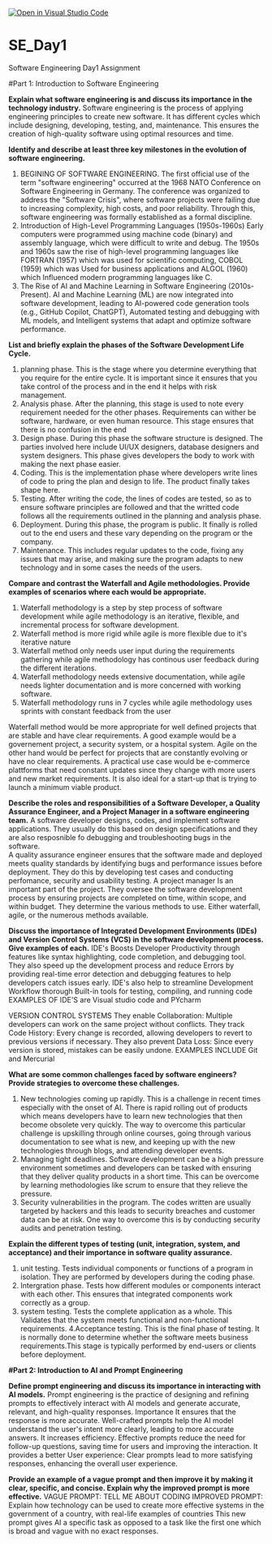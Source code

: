[![Open in Visual Studio Code](https://classroom.github.com/assets/open-in-vscode-2e0aaae1b6195c2367325f4f02e2d04e9abb55f0b24a779b69b11b9e10269abc.svg)](https://classroom.github.com/online_ide?assignment_repo_id=18362154&assignment_repo_type=AssignmentRepo)
# SE_Day1
Software Engineering Day1 Assignment

#Part 1: Introduction to Software Engineering

**Explain what software engineering is and discuss its importance in the technology industry.**
Software engineering is the process of applying engineering principles to create new software. It has different cycles which include designing, developing, testing, and, maintenance. This ensures the creation of high-quality software using optimal resources and time.



**Identify and describe at least three key milestones in the evolution of software engineering.**
1. BEGINING OF SOFTWARE ENGINEERING. The first official use of the term "software engineering" occurred at the 1968 NATO Conference on Software Engineering in Germany. The conference was organized to address the "Software Crisis", where software projects were failing due to increasing complexity, high costs, and poor reliability. Through this, software engineering was formally established as a formal discipline.
2. Introduction of High-Level Programming Languages (1950s-1960s)
Early computers were programmed using machine code (binary) and assembly language, which were difficult to write and debug. The 1950s and 1960s saw the rise of high-level programming languages like FORTRAN (1957) which was used for scientific computing, COBOL (1959) which was Used for business applications and ALGOL (1960) which Influenced modern programming languages like C.
3. The Rise of AI and Machine Learning in Software Engineering (2010s-Present). AI and Machine Learning (ML) are now integrated into software development, leading to AI-powered code generation tools (e.g., GitHub Copilot, ChatGPT), Automated testing and debugging with ML models, and Intelligent systems that adapt and optimize software performance.


   
**List and briefly explain the phases of the Software Development Life Cycle.**
1. planning phase. This is the stage where you determine everything that you require for the entire cycle. It is important since it ensures that you take control of the process and in the end it helps with risk management.
2. Analysis phase. After the planning, this stage is used to note every requirement needed for the other phases. Requirements can wither be software, hardware, or even human resource. This stage ensures that there is no confusion in the end
3. Design phase. During this phase the software structure is designed. The parties involved here include UI/UX designers, database designers and system designers. This phase gives developers the body to work with making the next phase easier.
4. Coding. This is the implementation phase where developers write lines of code to pring the plan and design to life. The product finally takes shape here.
5. Testing. After writing the code, the lines of codes are tested, so as to ensure software principles are followed and that the writted code follows all the requirements outlined in the planning and analysis phase.
6. Deployment. During this phase, the program is public. It finally is rolled out to the end users and these vary depending on the program or the company.
7. Maintenance. This includes regular updates to the code, fixing any issues that may arise, and making sure the program adapts to new technology and in some cases the needs of the users.
   
   
**Compare and contrast the Waterfall and Agile methodologies. Provide examples of scenarios where each would be appropriate.**
1. Waterfall methodology is a step by step process of software development while agile methodology is an iterative, flexible, and incremental process for software development. 
2. Waterfall method is more rigid while agile is more flexible due to it's iterative nature
3. Waterfall method only needs user input during the requirements gathering while agile methodology has continous user feedback during the different iterations.
4. Waterfall methodology needs extensive documentation, while agile needs lighter documentation and is more concerned with working software.
5. Waterfall methodology runs in 7 cycles while agile methodology uses sprints with constant feedback from the user

Waterfall method would be more appropriate for well defined projects that are stable and have clear requirements. A good example would be a governement project, a security system, or a hospital system. 
Agile on the other hand would be perfect for projects that are constantly evolving or have no clear requirements. A practical use case would be e-commerce plattforms that need constant updates since they change with more users and new market requirements. It is also ideal for a start-up that is trying to launch a minimum viable product.



**Describe the roles and responsibilities of a Software Developer, a Quality Assurance Engineer, and a Project Manager in a software engineering team.**
A software developer designs, codes, and implement software applications. They usually do this based on design specifications and they are also resposnible fo debugging and troubleshooting bugs in the software.  
A quality assurance engineer ensures that the software made and deployed meets quality standards by identifying bugs and performance issues before deployment. They do this by developing test cases and conducting perfomance, security and usability testing. 
A project manager Is an important part of the project. They oversee the software development process by ensuring projects are completed on time, within scope, and within budget. They determine the various methods to use. Either waterfall, agile, or the numerous methods available. 



**Discuss the importance of Integrated Development Environments (IDEs) and Version Control Systems (VCS) in the software development process. Give examples of each.**
IDE's 
Boosts Developer Productivity through features like syntax highlighting, code completion, and debugging tool. 
They also speed up the development process and  reduce Errors by providing real-time error detection and debugging features to help developers catch issues early.
IDE's also help to streamline Development Workflow thorough Built-in tools for testing, compiling, and running code 
EXAMPLES OF IDE'S are Visual studio code and PYcharm

VERSION CONTROL SYSTEMS
They enable Collaboration: Multiple developers can work on the same project without conflicts.
They track Code History: Every change is recorded, allowing developers to revert to previous versions if necessary.
They also prevent Data Loss: Since every version is stored, mistakes can be easily undone.
EXAMPLES INCLUDE Git and Mercurial


**What are some common challenges faced by software engineers? Provide strategies to overcome these challenges.**
1. New technologies coming up rapidly. This is a challenge in recent times especially with the onset of AI. There is rapid rolling out of products which means developers have to learn new technologies that then become obsolete very quickly. The way to overcome this particular challenge is upskilling through online courses, going through various documentation to see what is new, and keeping up with the new technologies through blogs, and attending developer events.
2. Managing tight deadlines. Software development can be a high pressure environment sometimes and developers can be tasked with ensuring that they deliver quality products in a short time. This can be overcome by learning methodologies like scrum to ensure that they relieve the pressure.
3. Security vulnerabilities in the program. The codes written are usually targeted by hackers and this leads to security breaches and customer data can be at risk. One way to overcome this is by conducting security audits and penetration testing.

   

**Explain the different types of testing (unit, integration, system, and acceptance) and their importance in software quality assurance.**
1. unit testing. Tests individual components or functions of a program in isolation. They are performed by developers during the coding phase.
2. Intergration phase. Tests how different modules or components interact with each other. This ensures that integrated components work correctly as a group.
3. system testing. Tests the complete application as a whole. This Validates that the system meets functional and non-functional requirements.
4.Acceptance testing. This is the final phase of testing. It is normally done to determine whether the software meets business requirements.This stage is typically performed by end-users or clients before deployment.



**#Part 2: Introduction to AI and Prompt Engineering**

**Define prompt engineering and discuss its importance in interacting with AI models.**
Prompt engineering is the practice of designing and refining prompts to effectively interact with AI models and generate accurate, relevant, and high-quality responses.
Importance
It ensures that the response is more accurate. Well-crafted prompts help the AI model understand the user's intent more clearly, leading to more accurate answers.
It increases efficiency. Effective prompts reduce the need for follow-up questions, saving time for users and improving the interaction.
It provides a better User experience: Clear prompts lead to more satisfying responses, enhancing the overall user experience.


**Provide an example of a vague prompt and then improve it by making it clear, specific, and concise. Explain why the improved prompt is more effective.**
VAGUE PROMPT: TELL ME ABOUT CODING
IMPROVED PROMPT: Explain how technology can be used to create more effective systems in the government of a country, with real-life examples of countries
This new prompt gives AI a specific task as opposed to a task like the first one which is broad and vague with no exact responses. 
